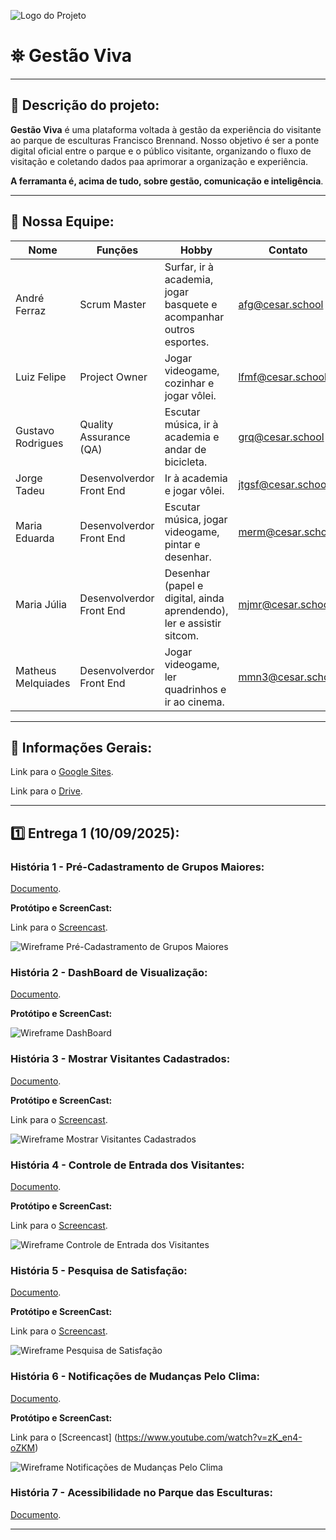 ![Logo do Projeto](./assets/logo.jpg)

# ⛯ Gestão Viva

---

## 🎯 Descrição do projeto:
**Gestão Viva** é uma plataforma voltada à gestão da experiência do visitante ao parque de esculturas Francisco Brennand.
Nosso objetivo é ser a ponte digital oficial entre o parque e o público visitante, organizando o fluxo de visitação e coletando dados paa aprimorar a organização e experiência.  

**A ferramanta é, acima de tudo, sobre gestão, comunicação e inteligência**.

---

## 👥 Nossa Equipe:
| Nome             | Funções | Hobby                                                                 | Contato |
|------------------|---------|-----------------------------------------------------------------------|---------|
| André Ferraz     | Scrum Master| Surfar, ir à academia, jogar basquete e acompanhar outros esportes.  |afg@cesar.school     |
| Luiz Felipe      |Project Owner| Jogar videogame, cozinhar e jogar vôlei.                             | lfmf@cesar.school      |
| Gustavo Rodrigues|Quality Assurance (QA)| Escutar música, ir à academia e andar de bicicleta.                  | grq@cesar.school     |
| Jorge Tadeu      |Desenvolverdor Front End| Ir à academia e jogar vôlei.                                         |jtgsf@cesar.school     |
| Maria Eduarda    |Desenvolverdor Front End| Escutar música, jogar videogame, pintar e desenhar.                  | merm@cesar.school    |
| Maria Júlia      |Desenvolverdor Front End| Desenhar (papel e digital, ainda aprendendo), ler e assistir sitcom. | mjmr@cesar.school     |
| Matheus Melquiades |Desenvolverdor Front End| Jogar videogame, ler quadrinhos e ir ao cinema.                      | mmn3@cesar.school     |

---

## 🔗 Informações Gerais:

Link para o [Google Sites](https://sites.google.com/cesar.school/recentro/p%C3%A1gina-inicial).

Link para o [Drive](https://drive.google.com/drive/folders/1U2QRjp5EYA9rwZE-oSNO-anGpi1oldjQ?usp=sharing).

---

## 1️⃣ Entrega 1 (10/09/2025):

### História 1 - Pré-Cadastramento de Grupos Maiores:
[Documento](https://docs.google.com/document/d/1O3XCBSFGcOWAzO02Hj76zTlmjclowfFLRUYRtmHPWO8/edit?usp=sharing).

**Protótipo e ScreenCast:**

Link para o [Screencast](https://www.youtube.com/watch?v=f4ef26sK7CI).

![Wireframe Pré-Cadastramento de Grupos Maiores](/img/Pré-Cadastramento%20de%20Grupos%20Maiores.png)


### História 2 - DashBoard de Visualização:
[Documento](https://docs.google.com/document/d/1OJyBRyiua2FPd069q5BTnX6WAjHapRpxr8jQKkxNM3A/edit?usp=sharing).

**Protótipo e ScreenCast:**

![Wireframe DashBoard](/img/wireframe%20-%20dashboard.png)


### História 3 - Mostrar Visitantes Cadastrados:
[Documento](https://docs.google.com/document/d/1Z_QucY-Nkrokc6nyTHMMWR_MUT6pEuJd4XxVFVaHzQ4/edit?usp=sharing).

**Protótipo e ScreenCast:**

Link para o [Screencast](https://www.youtube.com/watch?v=dLB7TWmaRHs).

![Wireframe Mostrar Visitantes Cadastrados](/img/Dashboard%20de%20Visualização%20(1).png)


### História 4 - Controle de Entrada dos Visitantes:
[Documento](https://docs.google.com/document/d/1HQafALj0o4WjCAEuzkAeYNgiezR8xqphJeWFZoc57xI/edit?usp=sharing).

**Protótipo e ScreenCast:**

Link para o [Screencast](https://www.youtube.com/watch?v=xna3af7nVCw).

![Wireframe Controle de Entrada dos Visitantes](/img/Busca%20de%20Visitantes%20Pré-Cadastrados.png)


### História 5 - Pesquisa de Satisfação:
[Documento](https://docs.google.com/document/d/1-XJaAeeuDCQdH_Fsa_rVDQV3C8qHujb6l_nacyLILQA/edit?usp=sharing).

**Protótipo e ScreenCast:**

Link para o [Screencast](https://www.youtube.com/watch?v=hhRS00EjV1c).

![Wireframe Pesquisa de Satisfação](/img/Pesquisa%20de%20Satisfação.png)


### História 6 - Notificações de Mudanças Pelo Clima:
[Documento](https://docs.google.com/document/d/1Bg07OvdYBB-QY06ng9sI0KQ6aVSMsELCKXf1Mgg0r5w/edit?usp=sharing).

**Protótipo e ScreenCast:**

Link para o [Screencast] (https://www.youtube.com/watch?v=zK_en4-oZKM)

![Wireframe Notificações de Mudanças Pelo Clima](/img/Mudança%20Climática.png)


### História 7 - Acessibilidade no Parque das Esculturas:
[Documento](https://docs.google.com/document/d/1f5ztoESUGCJT14r35-CQPm30vOouCAfoKymkx7YnDwo/edit?usp=sharing).

---